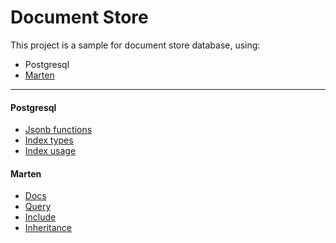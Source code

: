 # Document Store

This project is a sample for document store database, using:
- Postgresql
- [Marten](https://github.com/JasperFx/marten)

***

#### Postgresql
- [Jsonb functions](https://www.postgresql.org/docs/9.5/functions-json.html)
- [Index types](https://www.citusdata.com/blog/2017/10/17/tour-of-postgres-index-types/)
- [Index usage](https://medium.com/@Alibaba_Cloud/principles-and-optimization-of-5-postgresql-indexes-btree-hash-gin-gist-and-brin-4d133e7f1842)


#### Marten
- [Docs](http://jasperfx.github.io/marten/documentation/)
- [Query](http://jasperfx.github.io/marten/documentation/documents/querying/linq/)
- [Include](http://jasperfx.github.io/marten/documentation/documents/querying/include/)
- [Inheritance](http://jasperfx.github.io/marten/documentation/documents/advanced/hierarchies/)